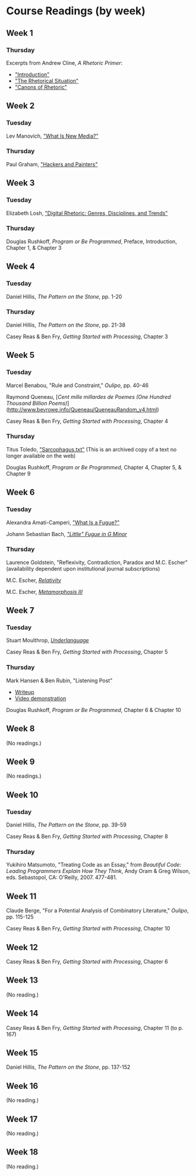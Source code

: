 # Course Readings (by week)

## Week 1

### Thursday
Excerpts from Andrew Cline, _A Rhetoric Primer_:
* ["Introduction"](http://rhetorica.net/textbook/intro.htm)
* ["The Rhetorical Situation"](http://rhetorica.net/kairos.htm)
* ["Canons of Rhetoric"](http://rhetorica.net/textbook/canons_of_rhetoric.htm)

## Week 2

### Tuesday
Lev Manovich, ["What Is New Media?"](http://faculty.cua.edu/johnsong/hsct101/readings-pdf/manovich.htm)

### Thursday
Paul Graham, ["Hackers and Painters"](http://www.paulgraham.com/hp.html)

## Week 3

### Tuesday
Elizabeth Losh, ["Digital Rhetoric: Genres, Disciplines, and Trends"](http://digitalrhetoric.org/)

### Thursday
Douglas Rushkoff, _Program or Be Programmed_, Preface, Introduction, Chapter 1, & Chapter 3

## Week 4

### Tuesday
Daniel Hillis, _The Pattern on the Stone_, pp. 1-20

### Thursday
Daniel Hillis, _The Pattern on the Stone_, pp. 21-38

Casey Reas & Ben Fry, _Getting Started with Processing_, Chapter 3

## Week 5

### Tuesday
Marcel Benabou, "Rule and Constraint," _Oulipo_, pp. 40-46

Raymond Queneau, [_Cent mille millardes de Poemes (One Hundred Thousand Billion Poems)_] (http://www.bevrowe.info/Queneau/QueneauRandom_v4.html)

Casey Reas & Ben Fry, _Getting Started with Processing_, Chapter 4

### Thursday
Titus Toledo, ["Sarcophagus.txt"](http://www4.ncsu.edu/~kmbrock/sarcophagus/) (This is an archived copy of a text no longer available on the web)

Douglas Rushkoff, _Program or Be Programmed_, Chapter 4, Chapter 5, & Chapter 9

## Week 6

### Tuesday
Alexandra Amati-Camperi, ["What Is a Fugue?"](http://www.sfbach.org/what-fugue)

Johann Sebastian Bach, [_"Little" Fugue in G Minor_](http://www.youtube.com/watch?v=pVadl4ocX0M)

### Thursday
Laurence Goldstein, "Reflexivity, Contradiction, Paradox and M.C. Escher" (availability dependent upon institutional journal subscriptions)

M.C. Escher, [_Relativity_](http://www.mcescher.com/Gallery/back-bmp/LW389.jpg)

M.C. Escher, [_Metamorphosis III_](http://uploads5.wikipaintings.org/images/m-c-escher/metamorphosis-iii-1968-1.jpg)

## Week 7

### Tuesday
Stuart Moulthrop, [_Underlanguage_](http://iat.ubalt.edu/moulthrop/hypertexts/ul/)

Casey Reas & Ben Fry, _Getting Started with Processing_, Chapter 5

### Thursday
Mark Hansen & Ben Rubin, "Listening Post"
* [Writeup](http://earstudio.com/2010/09/29/listening-post/)
* [Video demonstration](http://www.youtube.com/watch?v=dD36IajCz6A)

Douglas Rushkoff, _Program or Be Programmed_, Chapter 6 & Chapter 10

## Week 8
(No readings.)

## Week 9
(No readings.)

## Week 10

### Tuesday
Daniel Hillis, _The Pattern on the Stone_, pp. 39-59

Casey Reas & Ben Fry, _Getting Started with Processing_, Chapter 8

### Thursday
Yukihiro Matsumoto, "Treating Code as an Essay," from _Beautiful Code: Leading Programmers Explain How They Think_, Andy Oram & Greg Wilson, eds.  Sebastopol, CA: O'Reilly, 2007. 477-481.

## Week 11
Claude Berge, "For a Potential Analysis of Combinatory Literature," _Oulipo_, pp. 115-125

Casey Reas & Ben Fry, _Getting Started with Processing_, Chapter 10

## Week 12
Casey Reas & Ben Fry, _Getting Started with Processing_, Chapter 6

## Week 13
(No reading.)

## Week 14
Casey Reas & Ben Fry, _Getting Started with Processing_, Chapter 11 (to p. 167)

## Week 15
Daniel Hillis, _The Pattern on the Stone_, pp. 137-152

## Week 16
(No reading.)

## Week 17
(No reading.)

## Week 18
(No reading.)